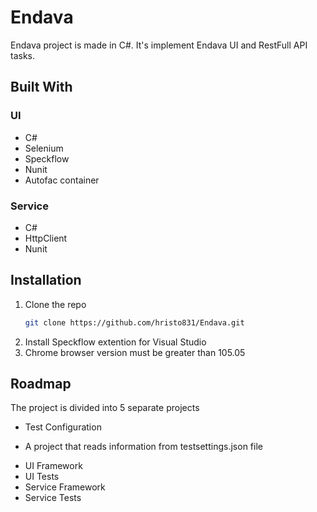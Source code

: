 # Endava
Endava project is made in C#. It's implement Endava UI and RestFull API tasks.

## Built With
### UI
* C#
* Selenium
* Speckflow
* Nunit
* Autofac container
  
### Service
* C#
* HttpClient
* Nunit

## Installation
1. Clone the repo
   ```sh
   git clone https://github.com/hristo831/Endava.git
   ```
2. Install Speckflow extention for Visual Studio
3. Chrome browser version must be greater than 105.05

## Roadmap
The project is divided into 5 separate projects
* Test Configuration
- A project that reads information from testsettings.json file
* UI Framework
* UI Tests
* Service Framework
* Service Tests

